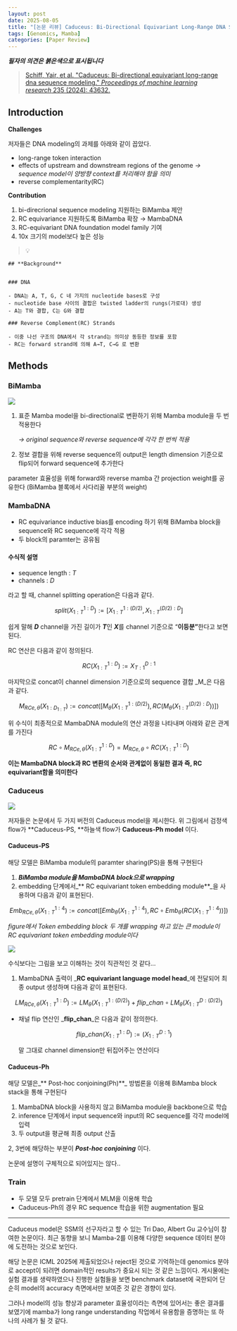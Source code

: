 ```yaml
---
layout: post
date: 2025-08-05
title: "[논문 리뷰] Caduceus: Bi-Directional Equivariant Long-Range DNA Sequence Modeling"
tags: [Genomics, Mamba]
categories: [Paper Review]
---
```


<span class="notion-red">_**필자의 의견은 붉은색으로 표시됩니다**_</span>


> [Schiff, Yair, et al. "Caduceus: Bi-directional equivariant long-range dna sequence modeling." ](https://pmc.ncbi.nlm.nih.gov/articles/PMC12189541/)[_Proceedings of machine learning research_](https://pmc.ncbi.nlm.nih.gov/articles/PMC12189541/)[ 235 (2024): 43632.](https://pmc.ncbi.nlm.nih.gov/articles/PMC12189541/)



## Introduction


**Challenges**


저자들은 DNA modeling의 과제를 아래와 같이 꼽았다.

- long-range token interaction
- effects of upstream and downstream regions of the genome 
_→ sequence model이 양방향 context를 처리해야 함을 의미_
- reverse complementarity(RC)

**Contribution**

1. bi-direcrional sequence modeling 지원하는 BiMamba 제안
1. RC equivariance 지원하도록 BiMamba 확장 → MambaDNA
1. RC-equivariant DNA foundation model family 기여
1. 10x 크기의 model보다 높은 성능

> 💡 


	## **Background**


	### DNA

	- DNA는 A, T, G, C 네 가지의 nucleotide bases로 구성
	- nucleotide base 사이의 결합은 twisted ladder의 rungs(가로대) 생성
	- A는 T와 결합, C는 G와 결합

	### Reverse Complement(RC) Strands

	- 이중 나선 구조의 DNA에서 각 strand는 의미상 동등한 정보를 포함
	- RC는 forward strand에 의해 A→T, C→G 로 변환


## Methods



### BiMamba


![](https://prod-files-secure.s3.us-west-2.amazonaws.com/542b861c-36a8-4051-84e5-8804b6728dba/2c247d59-7815-4980-99f0-8f0d21f445a7/image.png?X-Amz-Algorithm=AWS4-HMAC-SHA256&X-Amz-Content-Sha256=UNSIGNED-PAYLOAD&X-Amz-Credential=ASIAZI2LB466USBRNKAA%2F20251006%2Fus-west-2%2Fs3%2Faws4_request&X-Amz-Date=20251006T180116Z&X-Amz-Expires=3600&X-Amz-Security-Token=IQoJb3JpZ2luX2VjEPj%2F%2F%2F%2F%2F%2F%2F%2F%2F%2FwEaCXVzLXdlc3QtMiJGMEQCIH%2FRSU2bUmOdmTjPz3%2BtyvSbp%2BJvaCFOxLkrfdEQRW05AiAlN83DGocjmZG50k1B5Oj84CcnnAxx544gLJzlNdjKsSqIBAiR%2F%2F%2F%2F%2F%2F%2F%2F%2F%2F8BEAAaDDYzNzQyMzE4MzgwNSIMiDcWvzgiq%2BsXA7gDKtwDX1BFR8gcMTLqbxUwu5b%2BNQbrvSy%2FtiOWTL8UDUd9jWKUaI7UXwApkTJzco40dWksKHHZ4bZlyyLbtRDDAdBmZ2oNxR99ea881vsOVAdQRZhxsHWIepgorN1k%2F09sxY8%2FceizvX3HYgJJKzs7yji14cLXHRE5wW0e5FlEzD%2FTp%2Bvds8mYla%2BjEQbfhsuvcq2LfUlhtelFiM8l%2F2bixUOBFXzx5vJnoTjdj1a%2FiuK5DZroRYMgZNyje4EqhQczfH1tLPlwnpOqulWQHZXkK%2FsJ8xnIPbKug9Kh9kbBQ6ow2AA6tpb%2Bvc%2BEPXgwx2BcvCRysqznLkQGwflLLgLCRCxVIwCoQbG3i6%2B1keawzkVAYwr60ZLHUCxG%2FEJS%2B5%2BBk7HhgHKW87IpDbgB9zgHh5KTURzz93A1Gw8L2UIfaHZMmmcl4X0GY%2FCTbgEF0SHl%2FQqPQNJ9bFk6Px37tDJ5FU5L3U3690umklIUai0Dg2YIXtdWWYpv5DxqC2AA%2Fw9f%2ByyGfPMaJw4bfgSb08h0oagooAj2P8OMNGvJ3UWUl3nqypyR2AYf8rA2HKUUhdUstfWl1b%2B2suqQ2zK%2B80UV7YORmtbRwwKA78iIYfglIE4FqwiPFE%2FXL3vx7WiOGZUwrtKPxwY6pgFSQordOl46jKXYQGPV9GhWwJaRzRpB%2F9qgmAA1%2BhbnNcwtJyihU323R8XRktB%2FJbT2bYt7jMymxZQiFSnV7Du7Nm36SG%2F%2F%2FEuOHFdYfomxGi5GHW6VSKUGGLo3y1flp0DksY1q%2FvM1Gl%2FSGmEPCbEjxb6SQ%2BCsJtcXxhCMQ7h52JgQB1f%2FHH6HZMUV%2FPL7qo0laqGTk3AldTqdN65C5%2BvI5OcsmPH5&X-Amz-Signature=c33505eb8acb8bc304e6f267a468b96ffc9e96ca14b596e78234c7f3577cd0d0&X-Amz-SignedHeaders=host&x-amz-checksum-mode=ENABLED&x-id=GetObject)

1. 표준 Mamba model을 bi-directional로 변환하기 위해 Mamba module을 두 번 적용한다

	_→ original sequence와 reverse sequence에 각각 한 번씩 적용_

1. 정보 결합을 위해 reverse sequence의 output은 length dimension 기준으로 flip되어 forward sequence에 추가한다

parameter 효율성을 위해 forward와 reverse mamba 간 projection weight를 공유한다 (BiMamba 블록에서 사다리꼴 부분의 weight)



### MambaDNA

- RC equivariance inductive bias를 encoding 하기 위해 BiMamba block을 sequence와 RC sequence에 각각 적용
- 두 block의 paramter는 공유됨


#### 수식적 설명

- sequence length : _T_
- channels : _D_

라고 할 때,  channel splitting operation은 다음과 같다.


$$
split(X^{1:D}_{1:T}):=[X^{1:(D/2)}_{1:T},X^{(D/2):D}_{1:T}]
$$


<span class="notion-red">쉽게 말해 </span><span class="notion-red">_**D**_</span><span class="notion-red"> channel을 가진 길이가 </span><span class="notion-red">_**T**_</span><span class="notion-red">인 </span><span class="notion-red">_**X**_</span><span class="notion-red">를 channel 기준으로 “</span><span class="notion-red">**이등분”**</span><span class="notion-red">한다고 보면 된다.</span>


RC 연산은 다음과 같이 정의된다.


$$
RC(X^{1:D}_{1:T}):=X^{D:1}_{T:1}
$$


마지막으로 concat이 channel dimension 기준으로의 sequence 결합 _M_은 다음과 같다.


$$
M_{RCe,\theta}(X_{1:D_{1:T}}):=concat([M_{\theta}(X^{1:(D/2)}_{1:T}),RC(M_{\theta}(X^{(D/2):D}_{1:T}))])
$$


위 수식이 최종적으로 MambaDNA module의 연산 과정을 나타내며 아래와 같은 관계를 가진다


$$
RC\circ M_{RCe,\theta}(X^{1:D}_{1:T}) = M_{RCe,\theta} \circ RC(X^{1:D}_{1:T})
$$


**이는 MambaDNA block과 RC 변환의 순서와 관계없이 동일한 결과 즉, RC equivariant함을 의미한다**



### Caduceus


![](https://prod-files-secure.s3.us-west-2.amazonaws.com/542b861c-36a8-4051-84e5-8804b6728dba/f94a60d7-8145-473b-aef9-7c68d3ec604a/image.png?X-Amz-Algorithm=AWS4-HMAC-SHA256&X-Amz-Content-Sha256=UNSIGNED-PAYLOAD&X-Amz-Credential=ASIAZI2LB466USBRNKAA%2F20251006%2Fus-west-2%2Fs3%2Faws4_request&X-Amz-Date=20251006T180116Z&X-Amz-Expires=3600&X-Amz-Security-Token=IQoJb3JpZ2luX2VjEPj%2F%2F%2F%2F%2F%2F%2F%2F%2F%2FwEaCXVzLXdlc3QtMiJGMEQCIH%2FRSU2bUmOdmTjPz3%2BtyvSbp%2BJvaCFOxLkrfdEQRW05AiAlN83DGocjmZG50k1B5Oj84CcnnAxx544gLJzlNdjKsSqIBAiR%2F%2F%2F%2F%2F%2F%2F%2F%2F%2F8BEAAaDDYzNzQyMzE4MzgwNSIMiDcWvzgiq%2BsXA7gDKtwDX1BFR8gcMTLqbxUwu5b%2BNQbrvSy%2FtiOWTL8UDUd9jWKUaI7UXwApkTJzco40dWksKHHZ4bZlyyLbtRDDAdBmZ2oNxR99ea881vsOVAdQRZhxsHWIepgorN1k%2F09sxY8%2FceizvX3HYgJJKzs7yji14cLXHRE5wW0e5FlEzD%2FTp%2Bvds8mYla%2BjEQbfhsuvcq2LfUlhtelFiM8l%2F2bixUOBFXzx5vJnoTjdj1a%2FiuK5DZroRYMgZNyje4EqhQczfH1tLPlwnpOqulWQHZXkK%2FsJ8xnIPbKug9Kh9kbBQ6ow2AA6tpb%2Bvc%2BEPXgwx2BcvCRysqznLkQGwflLLgLCRCxVIwCoQbG3i6%2B1keawzkVAYwr60ZLHUCxG%2FEJS%2B5%2BBk7HhgHKW87IpDbgB9zgHh5KTURzz93A1Gw8L2UIfaHZMmmcl4X0GY%2FCTbgEF0SHl%2FQqPQNJ9bFk6Px37tDJ5FU5L3U3690umklIUai0Dg2YIXtdWWYpv5DxqC2AA%2Fw9f%2ByyGfPMaJw4bfgSb08h0oagooAj2P8OMNGvJ3UWUl3nqypyR2AYf8rA2HKUUhdUstfWl1b%2B2suqQ2zK%2B80UV7YORmtbRwwKA78iIYfglIE4FqwiPFE%2FXL3vx7WiOGZUwrtKPxwY6pgFSQordOl46jKXYQGPV9GhWwJaRzRpB%2F9qgmAA1%2BhbnNcwtJyihU323R8XRktB%2FJbT2bYt7jMymxZQiFSnV7Du7Nm36SG%2F%2F%2FEuOHFdYfomxGi5GHW6VSKUGGLo3y1flp0DksY1q%2FvM1Gl%2FSGmEPCbEjxb6SQ%2BCsJtcXxhCMQ7h52JgQB1f%2FHH6HZMUV%2FPL7qo0laqGTk3AldTqdN65C5%2BvI5OcsmPH5&X-Amz-Signature=6445ee73c1aa73edcab7f3a087553ffa2b9997b5022ce9d96581ce44e9bdeacc&X-Amz-SignedHeaders=host&x-amz-checksum-mode=ENABLED&x-id=GetObject)


저자들은 논문에서 두 가지 버전의 Caduceus model을 제시한다. 위 그림에서 검정색 flow가 **Caduceus-PS, **하늘색 flow가 **Caduceus-Ph model** 이다.



#### Caduceus-PS


해당 모델은 BiMamba module의 paramter sharing(PS)을 통해 구현된다

1. _**BiMamba module을 MambaDNA block으로 wrapping**_
1. embedding 단계에서_** RC equivariant token embedding module**_을 사용하며 다음과 같이 표현된다.

$$
Emb_{RCe,\theta}(X^{1:4}_{1:T}):=concat([Emb_{\theta}(X^{1:4}_{1:T}),RC \circ Emb_{\theta}(RC(X^{1:4}_{1:T}))])
$$


_figure에서 Token embedding block 두 개를 wrapping 하고 있는 큰 module이 RC equivariant token embedding module이다_


![](https://prod-files-secure.s3.us-west-2.amazonaws.com/542b861c-36a8-4051-84e5-8804b6728dba/b175e4da-71eb-4e91-8c23-a06dabe673c9/image.png?X-Amz-Algorithm=AWS4-HMAC-SHA256&X-Amz-Content-Sha256=UNSIGNED-PAYLOAD&X-Amz-Credential=ASIAZI2LB466USBRNKAA%2F20251006%2Fus-west-2%2Fs3%2Faws4_request&X-Amz-Date=20251006T180117Z&X-Amz-Expires=3600&X-Amz-Security-Token=IQoJb3JpZ2luX2VjEPj%2F%2F%2F%2F%2F%2F%2F%2F%2F%2FwEaCXVzLXdlc3QtMiJGMEQCIH%2FRSU2bUmOdmTjPz3%2BtyvSbp%2BJvaCFOxLkrfdEQRW05AiAlN83DGocjmZG50k1B5Oj84CcnnAxx544gLJzlNdjKsSqIBAiR%2F%2F%2F%2F%2F%2F%2F%2F%2F%2F8BEAAaDDYzNzQyMzE4MzgwNSIMiDcWvzgiq%2BsXA7gDKtwDX1BFR8gcMTLqbxUwu5b%2BNQbrvSy%2FtiOWTL8UDUd9jWKUaI7UXwApkTJzco40dWksKHHZ4bZlyyLbtRDDAdBmZ2oNxR99ea881vsOVAdQRZhxsHWIepgorN1k%2F09sxY8%2FceizvX3HYgJJKzs7yji14cLXHRE5wW0e5FlEzD%2FTp%2Bvds8mYla%2BjEQbfhsuvcq2LfUlhtelFiM8l%2F2bixUOBFXzx5vJnoTjdj1a%2FiuK5DZroRYMgZNyje4EqhQczfH1tLPlwnpOqulWQHZXkK%2FsJ8xnIPbKug9Kh9kbBQ6ow2AA6tpb%2Bvc%2BEPXgwx2BcvCRysqznLkQGwflLLgLCRCxVIwCoQbG3i6%2B1keawzkVAYwr60ZLHUCxG%2FEJS%2B5%2BBk7HhgHKW87IpDbgB9zgHh5KTURzz93A1Gw8L2UIfaHZMmmcl4X0GY%2FCTbgEF0SHl%2FQqPQNJ9bFk6Px37tDJ5FU5L3U3690umklIUai0Dg2YIXtdWWYpv5DxqC2AA%2Fw9f%2ByyGfPMaJw4bfgSb08h0oagooAj2P8OMNGvJ3UWUl3nqypyR2AYf8rA2HKUUhdUstfWl1b%2B2suqQ2zK%2B80UV7YORmtbRwwKA78iIYfglIE4FqwiPFE%2FXL3vx7WiOGZUwrtKPxwY6pgFSQordOl46jKXYQGPV9GhWwJaRzRpB%2F9qgmAA1%2BhbnNcwtJyihU323R8XRktB%2FJbT2bYt7jMymxZQiFSnV7Du7Nm36SG%2F%2F%2FEuOHFdYfomxGi5GHW6VSKUGGLo3y1flp0DksY1q%2FvM1Gl%2FSGmEPCbEjxb6SQ%2BCsJtcXxhCMQ7h52JgQB1f%2FHH6HZMUV%2FPL7qo0laqGTk3AldTqdN65C5%2BvI5OcsmPH5&X-Amz-Signature=6a25bb8350e7b0fe2552d14c18f875598c2edc7fa6d401ee063d0aa8cbf7ec56&X-Amz-SignedHeaders=host&x-amz-checksum-mode=ENABLED&x-id=GetObject)


<span class="notion-red">수식보다는 그림을 보고 이해하는 것이 직관적인 것 같다…</span>

1. MambaDNA 출력이 _**RC equivariant language model head**_에 전달되어 최종 output 생성하며 다음과 같이 표현된다.

$$
LM_{RCe,\theta}(X^{1:D}_{1:T}):= LM_{\theta}(X^{1:(D/2)}_{1:T})+flip\_chan\circ LM_{\theta}(X^{D:(D/2)}_{1:T})
$$

- 채널 flip 연산인 _**flip\_chan**_은 다음과 같이 정의한다.

	$$
	flip\_chan(X^{1:D}_{1:T}):=(X^{D:1}_{1:T})
	$$


	말 그대로 channel dimension만 뒤집어주는 연산이다



#### Caduceus-Ph


해당 모델은_** Post-hoc conjoining(Ph)**_ 방법론을 이용해 BiMamba block stack을 통해 구현된다

1. MambaDNA block을 사용하지 않고 BiMamba module을 backbone으로 학습
1. inference 단계에서 input sequence와 input의 RC sequence를 각각 model에 입력
1. 두 output을 평균해 최종 output 산출

2, 3번에 해당하는 부분이 _**Post-hoc conjoining**_ 이다.


<span class="notion-red">논문에 설명이 구체적으로 되어있지는 않다..</span>



### Train

- 두 모델 모두 pretrain 단계에서 MLM을 이용해 학습
- Caduceus-Ph의 경우 RC sequence 학습을 위한 augmentation 필요

---


<span class="notion-red">Caduceus model은 SSM의 선구자라고 할 수 있는 Tri Dao, Albert Gu 교수님이 참여한 논문이다. 최근 동향을 보니 Mamba-2를 이용해 다양한 sequence 데이터 분야에 도전하는 것으로 보인다.</span>


<span class="notion-red">해당 논문은 ICML 2025에 제출되었으나 reject된 것으로 기억하는데 genomics 분야로 accept이 되려면 domain적인 results가 중요시 되는 것 같은 느낌이다. 게시물에는 실험 결과를 생략하였으나 진행한 실험들을 보면 benchmark dataset에 국한되어 단순히 model의 accuracy 측면에서만 보여준 것 같은 경향이 있다.</span>


<span class="notion-red">그러나 model의 성능 향상과 parameter 효율성이라는 측면에 있어서는 좋은 결과를 보였기에 mamba가 long range understanding 작업에서 유용함을 증명하는 또 하나의 사례가 될 것 같다.</span>

